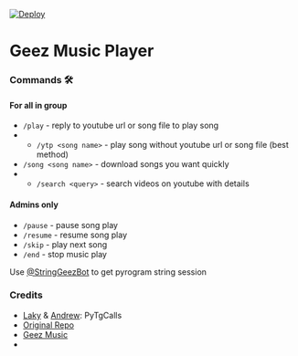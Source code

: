 [![Deploy](https://telegra.ph/file/f19e417246a191cb311c9.jpg)](https://heroku.com/deploy?template=https://github.com/vckyou/GeezMusic.git)
# Geez Music Player

### Commands 🛠
#### For all in group

- `/play` - reply to youtube url or song file to play song
- - `/ytp <song name>` - play song without youtube url or song file (best method)
- `/song <song name>` - download songs you want quickly
- - `/search <query>` - search videos on youtube with details

#### Admins only
- `/pause` - pause song play
- `/resume` - resume song play
- `/skip` - play next song
- `/end` - stop music play



Use [@StringGeezBot](https://t.me/StringGeezBot) to get pyrogram string session


### Credits

- [Laky](https://github.com/Laky-64) & [Andrew](https://github.com/AndrewLaneX): PyTgCalls
- [Original Repo](https://github.com/suprojects/CallsMusic)
- [Geez Music](https://t.me/Vckyouuu)
- 





